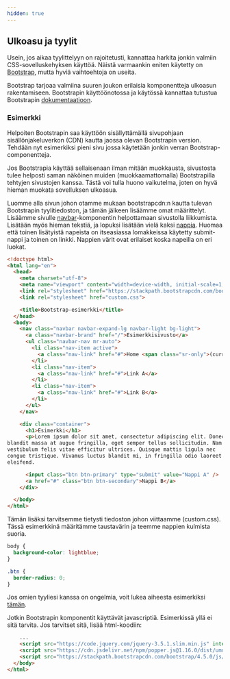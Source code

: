 ```yaml
---
hidden: true
---
```



## Ulkoasu ja tyylit

Usein, jos aikaa tyylittelyyn on rajoitetusti, kannattaa harkita jonkin valmiin CSS-sovelluskehyksen käyttöä. Näistä varmaankin eniten käytetty on [Bootstrap](https://getbootstrap.com/), mutta hyviä vaihtoehtoja on useita.

Bootstrap tarjoaa valmiina suuren joukon erilaisia komponentteja ulkoasun rakentamiseen. Bootstrapin käyttöönotossa ja käytössä kannattaa tutustua Bootstrapin [dokumentaatioon](https://getbootstrap.com/docs/4.5/getting-started/introduction/).

### Esimerkki

Helpoiten Bootstrapin saa käyttöön sisällyttämällä sivupohjaan sisällönjakeluverkon (CDN) kautta jaossa olevan Bootstrapin version. Tehdään nyt esimerkiksi pieni sivu jossa käytetään jonkin verran Bootstrap-componentteja.

Jos Bootstrapia käyttää sellaisenaan ilman mitään muokkausta, sivustosta tulee helposti saman näköinen muiden (muokkaamattomalla) Bootstrapilla tehtyjen sivustojen kanssa. Tästä voi tulla huono vaikutelma, joten on hyvä hieman muokata sovelluksen ulkoasua.

Luomme alla sivun johon otamme mukaan bootstrapcdn:n kautta tulevan Bootstrapin tyylitiedoston, ja tämän jälkeen lisäämme omat määrittelyt. Lisäämme sivulle [navbar](https://getbootstrap.com/docs/4.5/components/navbar/)-komponentin helpottamaan sivustolla liikkumista. Lisätään myös hieman tekstiä, ja lopuksi lisätään vielä kaksi [nappia](https://getbootstrap.com/docs/4.5/components/buttons/). Huomaa että toinen lisätyistä napeista on itseasiassa lomakkeissa käytetty submit-nappi ja toinen on linkki. Nappien värit ovat erilaiset koska napeilla on eri luokat.

```html
<!doctype html>
<html lang="en">
  <head>
    <meta charset="utf-8">
    <meta name="viewport" content="width=device-width, initial-scale=1, shrink-to-fit=no">
    <link rel="stylesheet" href="https://stackpath.bootstrapcdn.com/bootstrap/4.5.0/css/bootstrap.min.css" integrity="sha384-9aIt2nRpC12Uk9gS9baDl411NQApFmC26EwAOH8WgZl5MYYxFfc+NcPb1dKGj7Sk" crossorigin="anonymous">
    <link rel="stylesheet" href="custom.css">

    <title>Bootstrap-esimerkki</title>
  </head>
  <body>
    <nav class="navbar navbar-expand-lg navbar-light bg-light">
      <a class="navbar-brand" href="/">Esimerkkisivusto</a>
      <ul class="navbar-nav mr-auto">
        <li class="nav-item active">
          <a class="nav-link" href="#">Home <span class="sr-only">(current)</span></a>
        </li>
        <li class="nav-item">
          <a class="nav-link" href="#">Link A</a>
        </li>
        <li class="nav-item">
          <a class="nav-link" href="#">Link B</a>
        </li>
      </ul>
    </nav>

    <div class="container">
      <h1>Esimerkki</h1>
      <p>Lorem ipsum dolor sit amet, consectetur adipiscing elit. Donec 
blandit massa at augue fringilla, eget semper tellus sollicitudin. Nam 
vestibulum felis vitae efficitur ultrices. Quisque mattis ligula nec 
congue tristique. Vivamus luctus blandit mi, in fringilla odio laoreet 
eleifend.

      <input class="btn btn-primary" type="submit" value="Nappi A" />
      <a href="#" class="btn btn-secondary">Nappi B</a>
    </div>

  </body>
</html>
```

Tämän lisäksi tarvitsemme tietysti tiedoston johon viittaamme (custom.css). Tässä esimerkkinä määritämme taustavärin ja teemme nappien kulmista suoria.

```css
body {
  background-color: lightblue;
}

.btn {
  border-radius: 0;
}
```

Jos omien tyyliesi kanssa on ongelmia, voit lukea aiheesta esimerkiksi [tämän](https://uxplanet.org/how-to-customize-bootstrap-b8078a011203).



Jotkin Bootstrapin komponentit käyttävät javascriptiä. Esimerkissä yllä ei sitä tarvita. Jos tarvitset sitä, lisää html-koodiin:

```html
    ...
    <script src="https://code.jquery.com/jquery-3.5.1.slim.min.js" integrity="sha384-DfXdz2htPH0lsSSs5nCTpuj/zy4C+OGpamoFVy38MVBnE+IbbVYUew+OrCXaRkfj" crossorigin="anonymous"></script>
    <script src="https://cdn.jsdelivr.net/npm/popper.js@1.16.0/dist/umd/popper.min.js" integrity="sha384-Q6E9RHvbIyZFJoft+2mJbHaEWldlvI9IOYy5n3zV9zzTtmI3UksdQRVvoxMfooAo" crossorigin="anonymous"></script>
    <script src="https://stackpath.bootstrapcdn.com/bootstrap/4.5.0/js/bootstrap.min.js" integrity="sha384-OgVRvuATP1z7JjHLkuOU7Xw704+h835Lr+6QL9UvYjZE3Ipu6Tp75j7Bh/kR0JKI" crossorigin="anonymous"></script>
  </body>
</html>
```
